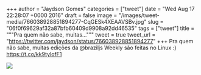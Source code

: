 
+++
author = "Jaydson Gomes"
categories = ["tweet"]
date = "Wed Aug 17 22:28:07 +0000 2016"
draft = false
image = "/images/tweet-media/766038928851894277-CqGESk4XEAAVSBv.jpg"
slug = "06f0f69629af32a87bfb60409d9908a92dd46535"
tags = ["tweet"]
title = """Pra quem não sabe, muitas..."""
tweet = true
tweet_url = "https://twitter.com/jaydson/status/766038928851894277"
+++
Pra quem não sabe, muitas edições da @braziljs Weekly são feitas no Linux :) https://t.co/kk9tylofF1

![](/images/tweet-media/766038928851894277-CqGESk4XEAAVSBv.jpg)